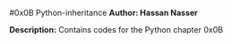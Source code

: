 #0x0B Python-inheritance
**Author: Hassan Nasser**

**Description:**
Contains codes for the Python chapter 0x0B
